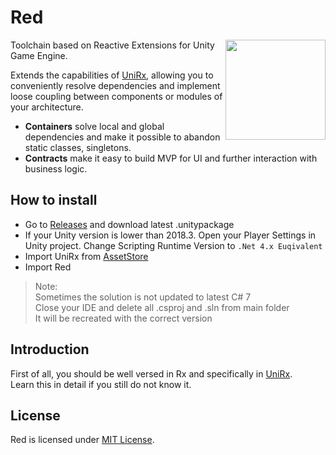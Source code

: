 # Red
<img align="right" width="160px" height="160px" src="Assets/Data/logo.png">

Toolchain based on Reactive Extensions for Unity Game Engine.
  
Extends the capabilities of [UniRx](https://github.com/neuecc/UniRx), allowing you to conveniently resolve dependencies and implement loose coupling between components or modules of your architecture.  

- **Containers** solve local and global dependencies and make it possible to abandon static classes, singletons.  
- **Contracts** make it easy to build MVP for UI and further interaction with business logic. 

## How to install

- Go to [Releases](https://github.com/X-Crew/Red/releases) and download latest .unitypackage
- If your Unity version is lower than 2018.3. Open your Player Settings in Unity project. Change Scripting Runtime Version to `.Net 4.x Euqivalent`
- Import UniRx from [AssetStore](https://assetstore.unity.com/packages/tools/integration/unirx-reactive-extensions-for-unity-17276)
- Import Red

> Note:  
> Sometimes the solution is not updated to latest C# 7  
> Close your IDE and delete all .csproj and .sln from main folder  
> It will be recreated with the correct version  


## Introduction

First of all, you should be well versed in Rx and specifically in [UniRx](https://github.com/neuecc/UniRx).  
Learn this in detail if you still do not know it.  

## License

Red is licensed under [MIT License](LICENSE).